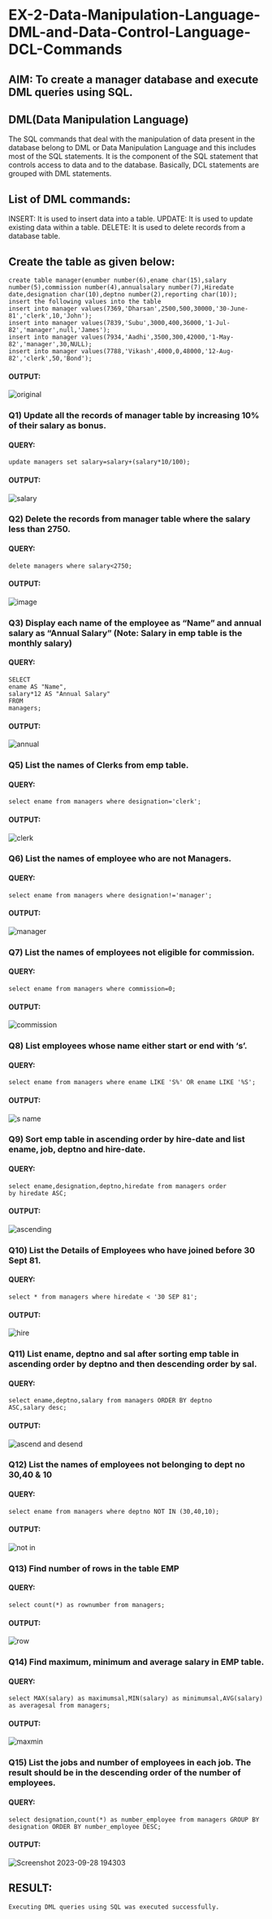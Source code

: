 # EX-2-Data-Manipulation-Language-DML-and-Data-Control-Language-DCL-Commands

## AIM: To create a manager database and execute DML queries using SQL.

## DML(Data Manipulation Language)
The SQL commands that deal with the manipulation of data present in the database belong to DML or Data Manipulation Language and this includes most of the SQL statements. It is the component of the SQL statement that controls access to data and to the database. Basically, DCL statements are grouped with DML statements.
## List of DML commands:
INSERT: It is used to insert data into a table.
UPDATE: It is used to update existing data within a table.
DELETE: It is used to delete records from a database table.
## Create the table as given below:
```
create table manager(enumber number(6),ename char(15),salary number(5),commission number(4),annualsalary number(7),Hiredate date,designation char(10),deptno number(2),reporting char(10));
insert the following values into the table
insert into manager values(7369,'Dharsan',2500,500,30000,'30-June-81','clerk',10,'John');
insert into manager values(7839,'Subu',3000,400,36000,'1-Jul-82','manager',null,'James');
insert into manager values(7934,'Aadhi',3500,300,42000,'1-May-82','manager',30,NULL);
insert into manager values(7788,'Vikash',4000,0,48000,'12-Aug-82','clerk',50,'Bond');
```
#### OUTPUT:
![original](https://github.com/Yuvaranithulasingam/EX-2-Data-Manipulation-Language-DML-and-Data-Control-Language-DCL-Commands/assets/121418522/6427dafe-71dd-4a11-8d39-b23ff6ef5ead)

### Q1) Update all the records of manager table by increasing 10% of their salary as bonus.
#### QUERY: 
```
update managers set salary=salary+(salary*10/100);
```
#### OUTPUT:
![salary](https://github.com/Yuvaranithulasingam/EX-2-Data-Manipulation-Language-DML-and-Data-Control-Language-DCL-Commands/assets/121418522/3bc9e016-776d-46e2-aec6-281f705eefe2)

### Q2) Delete the records from manager table where the salary less than 2750.
#### QUERY:
```
delete managers where salary<2750;
```
#### OUTPUT:
![image](https://github.com/Yuvaranithulasingam/EX-2-Data-Manipulation-Language-DML-and-Data-Control-Language-DCL-Commands/assets/121418522/81f40d34-4f96-4869-82ed-49c00c6f13d7)

### Q3) Display each name of the employee as “Name” and annual salary as “Annual Salary” (Note: Salary in emp table is the monthly salary)
#### QUERY:
```
SELECT
ename AS "Name",
salary*12 AS "Annual Salary"
FROM
managers;
```
#### OUTPUT:
![annual](https://github.com/Yuvaranithulasingam/EX-2-Data-Manipulation-Language-DML-and-Data-Control-Language-DCL-Commands/assets/121418522/ab1a5036-e509-4171-bd12-76369acd5d52)

### Q5) List the names of Clerks from emp table.
#### QUERY:
```
select ename from managers where designation='clerk';
```
#### OUTPUT:
![clerk](https://github.com/Yuvaranithulasingam/EX-2-Data-Manipulation-Language-DML-and-Data-Control-Language-DCL-Commands/assets/121418522/d78ee914-f73d-4e77-8ed4-147ff16a7e4f)

### Q6) List the names of employee who are not Managers.
#### QUERY:
```
select ename from managers where designation!='manager';
```
#### OUTPUT:
![manager](https://github.com/Yuvaranithulasingam/EX-2-Data-Manipulation-Language-DML-and-Data-Control-Language-DCL-Commands/assets/121418522/99ac32a3-d2f4-44b6-a8b8-d4c9ac4aff9e)

### Q7) List the names of employees not eligible for commission.
#### QUERY:
```
select ename from managers where commission=0;
```
#### OUTPUT:
![commission](https://github.com/Yuvaranithulasingam/EX-2-Data-Manipulation-Language-DML-and-Data-Control-Language-DCL-Commands/assets/121418522/b46b58f1-4483-4cc8-bee4-9d4ab37a1987)

### Q8) List employees whose name either start or end with ‘s’.
#### QUERY:
```
select ename from managers where ename LIKE 'S%' OR ename LIKE '%S';
```
#### OUTPUT:
![s name](https://github.com/Yuvaranithulasingam/EX-2-Data-Manipulation-Language-DML-and-Data-Control-Language-DCL-Commands/assets/121418522/ef741729-484d-452a-b927-835684ec0209)

### Q9) Sort emp table in ascending order by hire-date and list ename, job, deptno and hire-date.
#### QUERY:
```
select ename,designation,deptno,hiredate from managers order by hiredate ASC;
```
#### OUTPUT:
![ascending](https://github.com/Yuvaranithulasingam/EX-2-Data-Manipulation-Language-DML-and-Data-Control-Language-DCL-Commands/assets/121418522/014d3812-d8d8-4ea1-9299-2ba286bbc391)

### Q10) List the Details of Employees who have joined before 30 Sept 81.
#### QUERY:
```
select * from managers where hiredate < '30 SEP 81';
```
#### OUTPUT:
![hire](https://github.com/Yuvaranithulasingam/EX-2-Data-Manipulation-Language-DML-and-Data-Control-Language-DCL-Commands/assets/121418522/fdd4b2fa-d1ef-400e-8866-24a7e6a38765)

### Q11) List ename, deptno and sal after sorting emp table in ascending order by deptno and then descending order by sal.
#### QUERY:
```
select ename,deptno,salary from managers ORDER BY deptno ASC,salary desc;
```
#### OUTPUT:
![ascend and desend](https://github.com/Yuvaranithulasingam/EX-2-Data-Manipulation-Language-DML-and-Data-Control-Language-DCL-Commands/assets/121418522/1845f1dd-7780-47f2-a660-1ecd0611b1db)

### Q12) List the names of employees not belonging to dept no 30,40 & 10
#### QUERY:
```
select ename from managers where deptno NOT IN (30,40,10);
```
#### OUTPUT:
![not in](https://github.com/Yuvaranithulasingam/EX-2-Data-Manipulation-Language-DML-and-Data-Control-Language-DCL-Commands/assets/121418522/d6d3bd0d-214a-4193-97d4-46a7277f6622)

### Q13) Find number of rows in the table EMP
#### QUERY:
```
select count(*) as rownumber from managers;
```
#### OUTPUT:
![row](https://github.com/Yuvaranithulasingam/EX-2-Data-Manipulation-Language-DML-and-Data-Control-Language-DCL-Commands/assets/121418522/cd5b4aed-55c2-4fac-9503-fe42f8dac85a)

### Q14) Find maximum, minimum and average salary in EMP table.
#### QUERY:
```
select MAX(salary) as maximumsal,MIN(salary) as minimumsal,AVG(salary)
as averagesal from managers;
```
#### OUTPUT:
![maxmin](https://github.com/Yuvaranithulasingam/EX-2-Data-Manipulation-Language-DML-and-Data-Control-Language-DCL-Commands/assets/121418522/7b4f70a5-a783-4886-9dec-06fbbdf98629)

### Q15) List the jobs and number of employees in each job. The result should be in the descending order of the number of employees.
#### QUERY:
```
select designation,count(*) as number_employee from managers GROUP BY designation ORDER BY number_employee DESC;
```
#### OUTPUT:
![Screenshot 2023-09-28 194303](https://github.com/Yuvaranithulasingam/EX-2-Data-Manipulation-Language-DML-and-Data-Control-Language-DCL-Commands/assets/121418522/3737eb50-a938-4086-bb9c-fa180630920c)

## RESULT:
    Executing DML queries using SQL was executed successfully.
